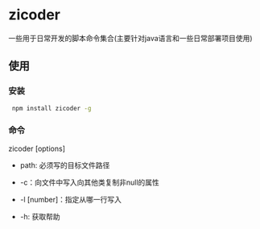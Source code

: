 # zicoder

一些用于日常开发的脚本命令集合(主要针对java语言和一些日常部署项目使用)

## 使用

### 安装
```bash
 npm install zicoder -g

```

### 命令

zicoder [options] <path>

* path: 必须写的目标文件路径

* -c：向文件中写入向其他类复制非null的属性

* -l [number]：指定从哪一行写入 

* -h: 获取帮助